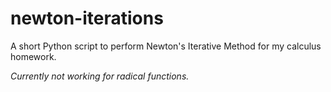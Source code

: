# newton-iterations
A short Python script to perform Newton's Iterative Method for my calculus homework.

*Currently not working for radical functions.*
